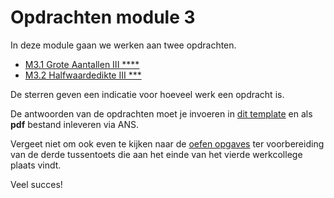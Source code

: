 # Opdrachten module 3
<!--REF\label{/opdrachten-module-3/opdrachten}-->

In deze module gaan we werken aan twee opdrachten. 

* [M3.1 Grote Aantallen III \*\*\*\*](/opdrachten-module-3/groteaantalleniii)
* [M3.2 Halfwaardedikte III \*\*\*](/opdrachten-module-3/halfwaardedikteiii)

De sterren geven een indicatie voor hoeveel werk een opdracht is. 


De antwoorden van de opdrachten moet je invoeren in [dit template](https://das.mprog.nl/course/32%20Opdrachten%20Module%203/00%20Opdrachten/InlevertemplateModule3.docx) en als **pdf** bestand inleveren via ANS. 


Vergeet niet om ook even te kijken naar de [oefen opgaves](/tussentoets-iii/oefenopgaves) ter voorbereiding van de derde tussentoets die aan het einde van het vierde werkcollege plaats vindt.

Veel succes! 


